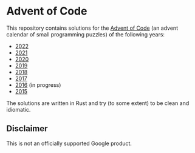 # Advent of Code

This repository contains solutions for the [Advent of Code][advent-of-code] (an
advent calendar of small programming puzzles) of the following years:
- [2022](2022)
- [2021](2021)
- [2020](2020)
- [2019](2019)
- [2018](2018)
- [2017](2017)
- [2016](2016) (in progress)
- [2015](2015)

The solutions are written in Rust and try (to some extent) to be clean and
idiomatic.

## Disclaimer

This is not an officially supported Google product.

[advent-of-code]: https://adventofcode.com/
